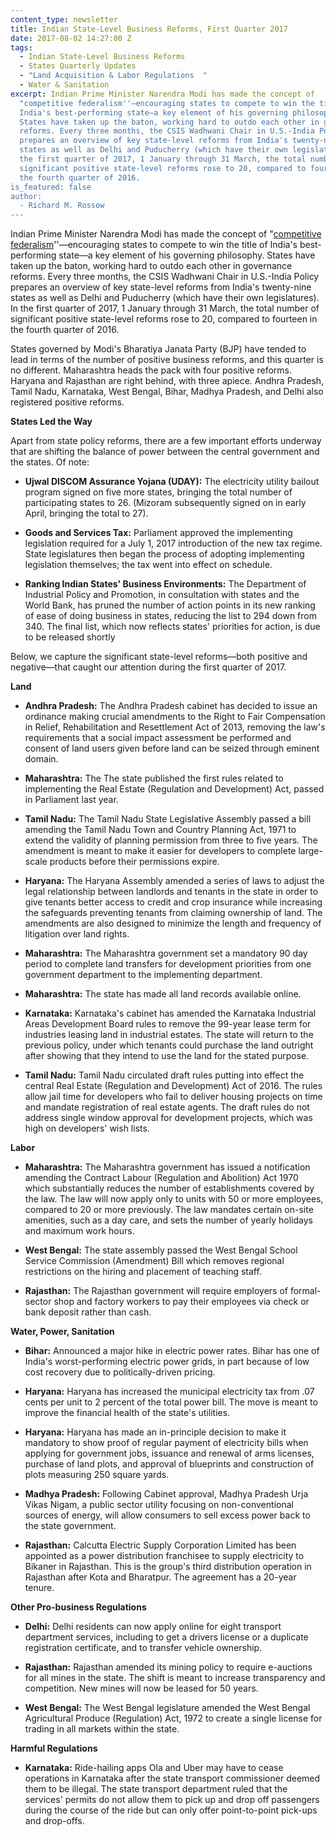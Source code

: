 ```yaml
---
content_type: newsletter
title: Indian State-Level Business Reforms, First Quarter 2017
date: 2017-08-02 14:27:00 Z
tags:
  - Indian State-Level Business Reforms
  - States Quarterly Updates
  - "Land Acquisition & Labor Regulations  "
  - Water & Sanitation
excerpt: Indian Prime Minister Narendra Modi has made the concept of
  "competitive federalism''—encouraging states to compete to win the title of
  India's best-performing state—a key element of his governing philosophy.
  States have taken up the baton, working hard to outdo each other in governance
  reforms. Every three months, the CSIS Wadhwani Chair in U.S.-India Policy
  prepares an overview of key state-level reforms from India's twenty-nine
  states as well as Delhi and Puducherry (which have their own legislatures). In
  the first quarter of 2017, 1 January through 31 March, the total number of
  significant positive state-level reforms rose to 20, compared to fourteen in
  the fourth quarter of 2016.
is_featured: false
author:
  - Richard M. Rossow
---
```


Indian Prime Minister Narendra Modi has made the concept of "[competitive federalism](http://www.business-standard.com/article/news-ani/let-us-forge-a-model-of-cooperative-competitive-federalism-pm-modi-115020800351_1.html)''—encouraging states to compete to win the title of India's best-performing state—a key element of his governing philosophy. States have taken up the baton, working hard to outdo each other in governance reforms. Every three months, the CSIS Wadhwani Chair in U.S.-India Policy prepares an overview of key state-level reforms from India's twenty-nine states as well as Delhi and Puducherry (which have their own legislatures). In the first quarter of 2017, 1 January through 31 March, the total number of significant positive state-level reforms rose to 20, compared to fourteen in the fourth quarter of 2016.

States governed by Modi's Bharatiya Janata Party (BJP) have tended to lead in terms of the number of positive business reforms, and this quarter is no different. Maharashtra heads the pack with four positive reforms. Haryana and Rajasthan are right behind, with three apiece. Andhra Pradesh, Tamil Nadu, Karnataka, West Bengal, Bihar, Madhya Pradesh, and Delhi also registered positive reforms.

**States Led the Way**

Apart from state policy reforms, there are a few important efforts underway that are shifting the balance of power between the central government and the states. Of note:

* **Ujwal DISCOM Assurance Yojana (UDAY):** The electricity utility bailout program signed on five more states, bringing the total number of participating states to 26. (Mizoram subsequently signed on in early April, bringing the total to 27).

* **Goods and Services Tax:** Parliament approved the implementing legislation required for a July 1, 2017 introduction of the new tax regime. State legislatures then began the process of adopting implementing legislation themselves; the tax went into effect on schedule.

* **Ranking Indian States' Business Environments:** The Department of Industrial Policy and Promotion, in consultation with states and the World Bank, has pruned the number of action points in its new ranking of ease of doing business in states, reducing the list to 294 down from 340. The final list, which now reflects states' priorities for action, is due to be released shortly

Below, we capture the significant state-level reforms—both positive and negative—that caught our attention during the first quarter of 2017.

**Land**

* **Andhra Pradesh:** The Andhra Pradesh cabinet has decided to issue an ordinance making crucial amendments to the Right to Fair Compensation in Relief, Rehabilitation and Resettlement Act of 2013, removing the law's requirements that a social impact assessment be performed and consent of land users given before land can be seized through eminent domain.

* **Maharashtra:**  The The state published the first rules related to implementing the Real Estate (Regulation and Development) Act, passed in Parliament last year.

* **Tamil Nadu:** The Tamil Nadu State Legislative Assembly passed a bill amending the Tamil Nadu Town and Country Planning Act, 1971 to extend the validity of planning permission from three to five years. The amendment is meant to make it easier for developers to complete large-scale products before their permissions expire.

* **Haryana:** The Haryana Assembly amended a series of laws to adjust the legal relationship between landlords and tenants in the state in order to give tenants better access to credit and crop insurance while increasing the safeguards preventing tenants from claiming ownership of land. The amendments are also designed to minimize the length and frequency of litigation over land rights.

* **Maharashtra:** The Maharashtra government set a mandatory 90 day period to complete land transfers for development priorities from one government department to the implementing department.

* **Maharashtra:** The state has made all land records available online.

* **Karnataka:** Karnataka's cabinet has amended the Karnataka Industrial Areas Development Board rules to remove the 99-year lease term for industries leasing land in industrial estates. The state will return to the previous policy, under which tenants could purchase the land outright after showing that they intend to use the land for the stated purpose.

* **Tamil Nadu:** Tamil Nadu circulated draft rules putting into effect the central Real Estate (Regulation and Development) Act of 2016. The rules allow jail time for developers who fail to deliver housing projects on time and mandate registration of real estate agents. The draft rules do not address single window approval for development projects, which was high on developers' wish lists.

**Labor**

* **Maharashtra:** The Maharashtra government has issued a notification amending the Contract Labour (Regulation and Abolition) Act 1970 which substantially reduces the number of establishments covered by the law. The law will now apply only to units with 50 or more employees, compared to 20 or more previously. The law mandates certain on-site amenities, such as a day care, and sets the number of yearly holidays and maximum work hours.

* **West Bengal:** The state assembly passed the West Bengal School Service Commission (Amendment) Bill which removes regional restrictions on the hiring and placement of teaching staff.

* **Rajasthan:** The Rajasthan government will require employers of formal-sector shop and factory workers to pay their employees via check or bank deposit rather than cash.

**Water, Power, Sanitation**

* **Bihar:** Announced a major hike in electric power rates.  Bihar has one of India's worst-performing electric power grids, in part because of low cost recovery due to politically-driven pricing.

* **Haryana:** Haryana has increased the municipal electricity tax from .07 cents per unit to 2 percent of the total power bill. The move is meant to improve the financial health of the state's utilities.

* **Haryana:** Haryana has made an in-principle decision to make it mandatory to show proof of regular payment of electricity bills when applying for government jobs, issuance and renewal of arms licenses, purchase of land plots, and approval of blueprints and construction of plots measuring 250 square yards.

* **Madhya Pradesh:** Following Cabinet approval, Madhya Pradesh Urja Vikas Nigam, a public sector utility focusing on non-conventional sources of energy, will allow consumers to sell excess power back to the state government.

* **Rajasthan:** Calcutta Electric Supply Corporation Limited has been appointed as a power distribution franchisee to supply electricity to Bikaner in Rajasthan. This is the group's third distribution operation in Rajasthan after Kota and Bharatpur. The agreement has a 20-year tenure.

**Other Pro-business Regulations**

* **Delhi:** Delhi residents can now apply online for eight transport department services, including to get a drivers license or a duplicate registration certificate, and to transfer vehicle ownership.

* **Rajasthan:** Rajasthan amended its mining policy to require e-auctions for all mines in the state. The shift is meant to increase transparency and competition. New mines will now be leased for 50 years.

* **West Bengal:** The West Bengal legislature amended the West Bengal Agricultural Produce (Regulation) Act, 1972 to create a single license for trading in all markets within the state.

**Harmful Regulations**

* **Karnataka:** Ride-hailing apps Ola and Uber may have to cease operations in Karnataka after the state transport commissioner deemed them to be illegal. The state transport department ruled that the services' permits do not allow them to pick up and drop off passengers during the course of the ride but can only offer point-to-point pick-ups and drop-offs.
